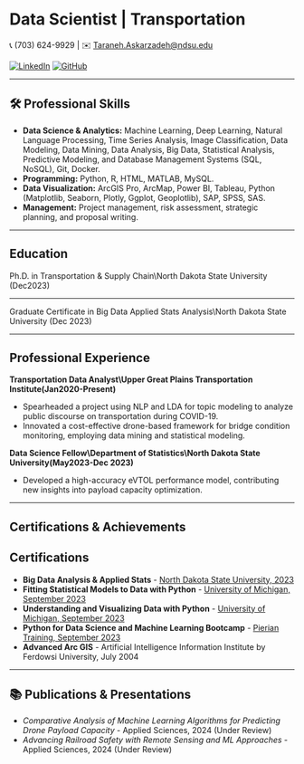 # Data Scientist | Transportation

📞 (703) 624-9929 | ✉️ [Taraneh.Askarzadeh@ndsu.edu](mailto:Taraneh.Askarzadeh@ndsu.edu)

[![LinkedIn](https://img.shields.io/badge/-LinkedIn-blue?style=flat&logo=LinkedIn&logoColor=white&link=https://linkedin.com/in/taraneh-askarzadeh-ph-d-b974a4b3)](https://linkedin.com/in/taraneh-askarzadeh-ph-d-b974a4b3)
[![GitHub](https://img.shields.io/badge/-GitHub-black?style=flat&logo=GitHub&logoColor=white&link=https://github.com/TaranehAskarzadeh)](https://github.com/TaranehAskarzadeh)

---

## 🛠 Professional Skills

- **Data Science & Analytics:** Machine Learning, Deep Learning, Natural Language Processing, Time Series Analysis, Image Classification, Data Modeling, Data Mining, Data Analysis, Big Data, Statistical Analysis, Predictive Modeling, and Database Management Systems (SQL, NoSQL), Git, Docker. 
- **Programming:** Python, R, HTML, MATLAB, MySQL.
- **Data Visualization:** ArcGIS Pro, ArcMap, Power BI, Tableau, Python (Matplotlib, Seaborn, Plotly, Ggplot, Geoplotlib), SAP, SPSS, SAS.
- **Management:** Project management, risk assessment, strategic planning, and proposal writing.

---

##  Education

Ph.D. in Transportation & Supply Chain\North Dakota State University (Dec2023)

---
Graduate Certificate in Big Data Applied Stats Analysis\North Dakota State University (Dec 2023)

---

## Professional Experience

**Transportation Data Analyst\Upper Great Plains Transportation Institute(Jan2020-Present)**
- Spearheaded a project using NLP and LDA for topic modeling to analyze public discourse on transportation during COVID-19.
- Innovated a cost-effective drone-based framework for bridge condition monitoring, employing data mining and statistical modeling.

**Data Science Fellow\Department of Statistics\North Dakota State University(May2023-Dec 2023)**

- Developed a high-accuracy eVTOL performance model, contributing new insights into payload capacity optimization.

---

##  Certifications & Achievements

## Certifications

- **Big Data Analysis & Applied Stats** - [North Dakota State University, 2023](https://www.parchment.com/u/award/83d69a01410dc0aebd33f3b4c973afad)
- **Fitting Statistical Models to Data with Python** - [University of Michigan, September 2023](https://www.coursera.org/account/accomplishments/certificate/5KXUGKKKFJJR)
- **Understanding and Visualizing Data with Python** - [University of Michigan, September 2023](https://www.coursera.org/account/accomplishments/verify/FY5V7DVXVBJX?utm_source=link&utm_medium=certificate&utm_content=cert_image&utm_campaign=sharing_cta&utm_product=course)
- **Python for Data Science and Machine Learning Bootcamp** - [Pierian Training, September 2023](https://www.udemy.com/certificate/UC-7b95569e-0d5c-4a9b-a386-e3263f4d73c6/)
- **Advanced Arc GIS** - Artificial Intelligence Information Institute by Ferdowsi University, July 2004
 

---

## 📚 Publications & Presentations

- _Comparative Analysis of Machine Learning Algorithms for Predicting Drone Payload Capacity_ - Applied Sciences, 2024 (Under Review)
- _Advancing Railroad Safety with Remote Sensing and ML Approaches_ - Applied Sciences, 2024 (Under Review)

